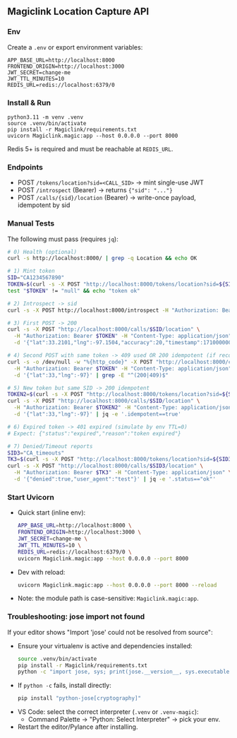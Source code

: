 ## Magiclink Location Capture API

### Env
Create a `.env` or export environment variables:

```
APP_BASE_URL=http://localhost:8000
FRONTEND_ORIGIN=http://localhost:3000
JWT_SECRET=change-me
JWT_TTL_MINUTES=10
REDIS_URL=redis://localhost:6379/0
```

### Install & Run

```
python3.11 -m venv .venv
source .venv/bin/activate
pip install -r Magiclink/requirements.txt
uvicorn Magiclink.magic:app --host 0.0.0.0 --port 8000
```

Redis 5+ is required and must be reachable at `REDIS_URL`.

### Endpoints
- POST `/tokens/location?sid=<CALL_SID>` → mint single-use JWT
- POST `/introspect` (Bearer) → returns `{"sid": "..."}`
- POST `/calls/{sid}/location` (Bearer) → write-once payload, idempotent by sid

### Manual Tests
The following must pass (requires `jq`):

```bash
# 0) Health (optional)
curl -s http://localhost:8000/ | grep -q Location && echo OK

# 1) Mint token
SID="CA1234567890"
TOKEN=$(curl -s -X POST "http://localhost:8000/tokens/location?sid=${SID}" | jq -r .token)
test "$TOKEN" != "null" && echo "token ok"

# 2) Introspect -> sid
curl -s -X POST http://localhost:8000/introspect -H "Authorization: Bearer $TOKEN" | jq -e ".sid==\"$SID\""

# 3) First POST -> 200
curl -s -X POST "http://localhost:8000/calls/$SID/location" \
  -H "Authorization: Bearer $TOKEN" -H "Content-Type: application/json" \
  -d '{"lat":33.2101,"lng":-97.1504,"accuracy":20,"timestamp":1710000000000,"address":"Denton, TX"}' | jq -e '.status=="ok" and .idempotent==false'

# 4) Second POST with same token -> 409 used OR 200 idempotent (if record exists)
curl -s -o /dev/null -w "%{http_code}" -X POST "http://localhost:8000/calls/$SID/location" \
  -H "Authorization: Bearer $TOKEN" -H "Content-Type: application/json" \
  -d '{"lat":33,"lng":-97}' | grep -E "^(200|409)$"

# 5) New token but same SID -> 200 idempotent
TOKEN2=$(curl -s -X POST "http://localhost:8000/tokens/location?sid=${SID}" | jq -r .token)
curl -s -X POST "http://localhost:8000/calls/$SID/location" \
  -H "Authorization: Bearer $TOKEN2" -H "Content-Type: application/json" \
  -d '{"lat":33,"lng":-97}' | jq -e '.idempotent==true'

# 6) Expired token -> 401 expired (simulate by env TTL=0)
# Expect: {"status":"expired","reason":"token expired"}

# 7) Denied/Timeout reports
SID3="CA_timeouts"
TK3=$(curl -s -X POST "http://localhost:8000/tokens/location?sid=${SID3}" | jq -r .token)
curl -s -X POST "http://localhost:8000/calls/$SID3/location" \
  -H "Authorization: Bearer $TK3" -H "Content-Type: application/json" \
  -d '{"denied":true,"user_agent":"test"}' | jq -e '.status=="ok"'
```

### Start Uvicorn
- Quick start (inline env):
  ```bash
  APP_BASE_URL=http://localhost:8000 \
  FRONTEND_ORIGIN=http://localhost:3000 \
  JWT_SECRET=change-me \
  JWT_TTL_MINUTES=10 \
  REDIS_URL=redis://localhost:6379/0 \
  uvicorn Magiclink.magic:app --host 0.0.0.0 --port 8000
  ```
- Dev with reload:
  ```bash
  uvicorn Magiclink.magic:app --host 0.0.0.0 --port 8000 --reload
  ```
- Note: the module path is case-sensitive: `Magiclink.magic:app`.

### Troubleshooting: jose import not found
If your editor shows "Import 'jose' could not be resolved from source":
- Ensure your virtualenv is active and dependencies installed:
  ```bash
  source .venv/bin/activate
  pip install -r Magiclink/requirements.txt
  python -c "import jose, sys; print(jose.__version__, sys.executable)"
  ```
- If `python -c` fails, install directly:
  ```bash
  pip install "python-jose[cryptography]"
  ```
- VS Code: select the correct interpreter (`.venv` or `.venv-magic`):
  - Command Palette → "Python: Select Interpreter" → pick your env.
- Restart the editor/Pylance after installing. 